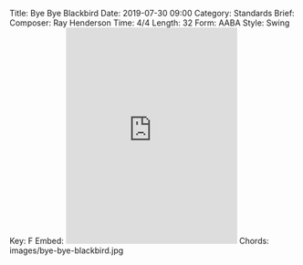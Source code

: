 Title: Bye Bye Blackbird
Date: 2019-07-30 09:00
Category: Standards
Brief:
Composer: Ray Henderson
Time: 4/4
Length: 32
Form: AABA
Style: Swing
Key: F
Embed: <iframe src="https://open.spotify.com/embed/user/thatdavidmiller/playlist/0Pem4uIiuIGB8FA2jLoHi5" width="300" height="380" frameborder="0" allowtransparency="true" allow="encrypted-media"></iframe>
Chords: images/bye-bye-blackbird.jpg

